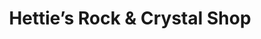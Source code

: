 ---
title: "Hettie’s Rock & Crystal Shop"
url: /christchurch/hetties-rock-und-crystal-shop/
shop: Esoterik
---